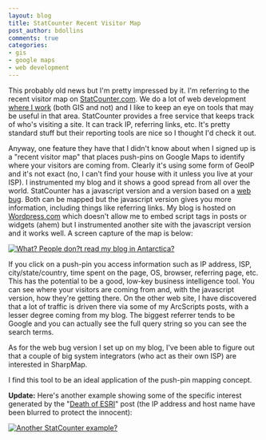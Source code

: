 ```yaml
---
layout: blog
title: StatCounter Recent Visitor Map
post_author: bdollins
comments: true
categories:
- gis
- google maps
- web development
---
```


This probably old news but I'm pretty impressed by it. I'm referring to the recent visitor map on <a href="http://www.statcounter.com">StatCounter.com</a>. We do a lot of web development <a href="http://www.zekiah.com">where I work</a> (both GIS and not) and I like to keep an eye on tools that may be useful in that area. StatCounter provides a free service that keeps track of who's visiting a site. It can track IP, referring links, etc. It's pretty standard stuff but their reporting tools are nice so I thought I'd check it out.

Anyway, one feature they have that I didn't know about when I signed up is a "recent visitor map" that places push-pins on Google Maps to identify where your visitors are coming from. Clearly it's using some form of GeoIP and it's not exact (no, I can't find your house with it unless you live at your ISP). I instrumented my blog and it shows a good spread from all over the world. StatCounter has a javascript version and a version based on a <a href="http://en.wikipedia.org/wiki/Web_bug">web bug</a>. Both can be mapped but the javascript version gives you more information, including things like referring links. My blog is hosted on <a href="http://wordpress.com">Wordpress.com</a> which doesn't allow me to embed script tags in posts or widgets (ahem) but I instrumented another site with the javascript version and it works well. A screen capture of the map is below:

<a href="http://geobabble.files.wordpress.com/2007/09/statcounter_geomusings.png" title="What? People don?t read my blog in Antarctica?"><img alt="What? People don?t read my blog in Antarctica?" src="http://geobabble.files.wordpress.com/2007/09/statcounter_geomusings.thumbnail.png" /></a>

If you click on a push-pin you access information such as IP address, ISP, city/state/country, time spent on the page, OS, browser, referring page, etc. This has the potential to be a good, low-key business intelligence tool. You can see where your visitors are coming from and, with the javascript version, how they're getting there. On the other web site, I have discovered that a lot of traffic is driven there via some of my ArcScripts posts, with a lesser degree coming from my blog. The biggest referrer tends to be Google and you can actually see the full query string so you can see the search terms.

As for the web bug version I set up on my blog, I've been able to figure out that a couple of big system integrators (who act as their own ISP) are interested in SharpMap. 

I find this tool to be an ideal application of the push-pin mapping concept.

<strong>Update:</strong> Here's another example showing some of the specific interest generated by the "<a href="http://geobabble.wordpress.com/2007/09/12/the-death-of-esri/">Death of ESRI</a>" post (the IP address and host name have been blurred to protect the innocent):

<a href="http://geobabble.files.wordpress.com/2007/09/esri_statcounter1.png" title="Another StatCounter example?"><img alt="Another StatCounter example?" src="http://geobabble.files.wordpress.com/2007/09/esri_statcounter1.thumbnail.png" /></a>